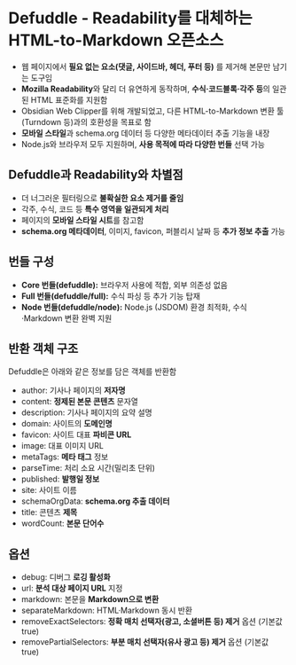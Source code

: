 # Defuddle  - Readability를 대체하는 HTML-to-Markdown 오픈소스


* 웹 페이지에서 **필요 없는 요소(댓글, 사이드바, 헤더, 푸터 등)** 를 제거해 본문만 남기는 도구임
* **Mozilla Readability**와 달리 더 유연하게 동작하며, **수식·코드블록·각주 등**의 일관된 HTML 표준화를 지원함
* Obsidian Web Clipper를 위해 개발되었고, 다른 HTML-to-Markdown 변환 툴(Turndown 등)과의 호환성을 목표로 함
* **모바일 스타일**과 schema.org 데이터 등 다양한 메타데이터 추출 기능을 내장
* Node.js와 브라우저 모두 지원하며, **사용 목적에 따라 다양한 번들** 선택 가능

Defuddle과 Readability와 차별점
--------------------------

* 더 너그러운 필터링으로 **불확실한 요소 제거를 줄임**
* 각주, 수식, 코드 등 **특수 영역을 일관되게 처리**
* 페이지의 **모바일 스타일 시트**를 참고함
* **schema.org 메타데이터**, 이미지, favicon, 퍼블리시 날짜 등 **추가 정보 추출** 가능

번들 구성
-----

* **Core 번들(defuddle):** 브라우저 사용에 적합, 외부 의존성 없음
* **Full 번들(defuddle/full):** 수식 파싱 등 추가 기능 탑재
* **Node 번들(defuddle/node):** Node.js (JSDOM) 환경 최적화, 수식·Markdown 변환 완벽 지원

반환 객체 구조
--------

Defuddle은 아래와 같은 정보를 담은 객체를 반환함

* author: 기사나 페이지의 **저자명**
* content: **정제된 본문 콘텐츠** 문자열
* description: 기사나 페이지의 요약 설명
* domain: 사이트의 **도메인명**
* favicon: 사이트 대표 **파비콘 URL**
* image: 대표 이미지 URL
* metaTags: **메타 태그** 정보
* parseTime: 처리 소요 시간(밀리초 단위)
* published: **발행일 정보**
* site: 사이트 이름
* schemaOrgData: **schema.org 추출 데이터**
* title: 콘텐츠 **제목**
* wordCount: **본문 단어수**

옵션
--

* debug: 디버그 **로깅 활성화**
* url: **분석 대상 페이지 URL** 지정
* markdown: 본문을 **Markdown으로 변환**
* separateMarkdown: HTML·Markdown 동시 반환
* removeExactSelectors: **정확 매치 선택자(광고, 소셜버튼 등) 제거** 옵션 (기본값 true)
* removePartialSelectors: **부분 매치 선택자(유사 광고 등) 제거** 옵션 (기본값 true)
